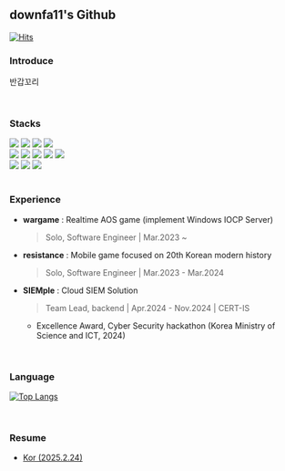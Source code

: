 ## downfa11's Github

[![Hits](https://hits.seeyoufarm.com/api/count/incr/badge.svg?url=https%3A%2F%2Fgithub.com%2Fdownfa11&count_bg=%2379C83D&title_bg=%23555555&icon=openlayers.svg&icon_color=%23E7E7E7&title=hits&edge_flat=false)](https://hits.seeyoufarm.com)

### Introduce

반갑꼬리

<br>

### Stacks

<div>
  
<img src="https://img.shields.io/badge/Spring%20Webflux-6DB33F?style=flat-square&logo=spring&logoColor=white"/>
<img src="https://img.shields.io/badge/Spring%20MVC-6DB33F?style=flat-square&logo=spring&logoColor=white"/>
<img src="https://img.shields.io/badge/Spring%20Data%20JPA-6DB33F?style=flat-square&logo=spring&logoColor=white"/>
<img src="https://img.shields.io/badge/Spring%20Security-6DB33F?style=flat-square&logo=spring-security&logoColor=white"/>
</div>

<div>
<img src="https://img.shields.io/badge/MySQL-4479A1?style=flat-square&logo=mysql&logoColor=white"/>
<img src="https://img.shields.io/badge/PostgreSQL-4169E1?style=flat-square&logo=postgresql&logoColor=white"/>
<img src="https://img.shields.io/badge/Apache%20Kafka-231F28?style=flat-square&logo=apache-kafka&logoColor=white"/>
<img src="https://img.shields.io/badge/Redis-DC382D?style=flat-square&logo=redis&logoColor=white"/>
<img src="https://img.shields.io/badge/ElasticSearch-005571?style=flat-square&logo=elasticsearch&logoColor=white"/>
</div>
  
<div>
<img src="https://img.shields.io/badge/GitHub%20Actions-2088FF?style=flat-square&logo=github-actions&logoColor=white"/>
<img src="https://img.shields.io/badge/Kubernetes-326CE5?style=flat-square&logo=kubernetes&logoColor=white"/>
<img src="https://img.shields.io/badge/IOCP%20Socket-000000?style=flat-square&logo=windows&logoColor=white"/>
</div>

<br>

### Experience
- **wargame** : Realtime AOS game (implement Windows IOCP Server)
  
    > Solo, Software Engineer | Mar.2023 ~
    
- **resistance** : Mobile game focused on 20th Korean modern history
  
    > Solo, Software Engineer | Mar.2023 - Mar.2024
    
- **SIEMple** : Cloud SIEM Solution
  
  > Team Lead, backend | Apr.2024 - Nov.2024 | CERT-IS
    
  - Excellence Award, Cyber Security hackathon (Korea Ministry of Science and ICT, 2024)

<br>


### Language

[![Top Langs](https://github-readme-stats.vercel.app/api/top-langs/?username=downfa11)](https://github.com/anuraghazra/github-readme-stats)

<br>

### Resume
- [Kor (2025.2.24)](https://drive.google.com/file/d/1i8J26P-H8IY3HCqrdt9OW4Figvp-q353/view?usp=sharing)

<br>

  

</br>


